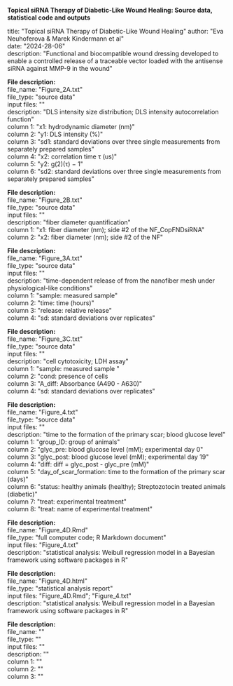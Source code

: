 **Topical siRNA Therapy of Diabetic-Like Wound Healing: Source data, statistical code and outputs**


title: "Topical siRNA Therapy of Diabetic-Like Wound Healing"
author: "Eva Neuhoferova & Marek Kindermann et al"  
date: "2024-28-06"  
description: "Functional and biocompatible wound dressing developed to enable a controlled release of a traceable vector loaded with the antisense siRNA against MMP-9 in the wound" 

**File description:**  
file_name:   "Figure_2A.txt"  
file_type:   "source data"  
input files: ""  
description: "DLS intensity size distribution; DLS intensity autocorrelation function"   
column 1:    "x1: hydrodynamic diameter (nm)"  
column 2:    "y1: DLS intensity (%)"  
column 3:    "sd1: standard deviations over three single measurements from separately prepared samples"  
column 4:    "x2: correlation time τ (us)"  
column 5:    "y2: g(2)(τ) − 1"  
column 6:    "sd2: standard deviations over three single measurements from separately prepared samples"  

**File description:**  
file_name:   "Figure_2B.txt"  
file_type:   "source data"  
input files: ""  
description: "fiber diameter quantification"   
column 1:    "x1: fiber diameter (nm); side #2 of the NF_CopFNDsiRNA"  
column 2:    "x2: fiber diameter (nm); side #2 of the NF"  

**File description:**  
file_name:   "Figure_3A.txt"  
file_type:   "source data"  
input files: ""  
description: "time-dependent release of from the nanofiber mesh under physiological-like conditions"   
column 1:    "sample: measured sample"  
column 2:    "time: time (hours)"  
column 3:    "release: relative release"  
column 4:    "sd: standard deviations over replicates"  

**File description:**  
file_name:   "Figure_3C.txt"  
file_type:   "source data"  
input files: ""  
description: "cell cytotoxicity; LDH assay"  
column 1:    "sample: measured sample "  
column 2:    "cond: presence of cells  
column 3:    "A_diff: Absorbance (A490 - A630)"  
column 4:    "sd: standard deviations over replicates"  

**File description:**  
file_name:   "Figure_4.txt"  
file_type:   "source data"  
input files: ""  
description: "time to the formation of the primary scar; blood glucose level"   
column 1:    "group_ID: group of animals"  
column 2:    "glyc_pre: blood glucose level (mM); experimental day 0"  
column 3:    "glyc_post: blood glucose level (mM); experimental day 19"  
column 4:    "diff: diff = glyc_post - glyc_pre (mM)"  
column 5:    "day_of_scar_formation: time to the formation of the primary scar (days)"  
column 6:    "status: healthy animals (healthy); Streptozotocin treated animals (diabetic)"  
column 7:    "treat: experimental treatment"  
column 8:    "treat: name of experimental treatment"  

**File description:**  
file_name:   "Figure_4D.Rmd"  
file_type:   "full computer code; R Markdown document"  
input files: "Figure_4.txt"  
description: "statistical analysis: Weibull regression model in a Bayesian framework using software packages in R"   

**File description:**  
file_name:   "Figure_4D.html"  
file_type:   "statistical analysis report"  
input files: "Figure_4D.Rmd"; "Figure_4.txt"  
description: "statistical analysis: Weibull regression model in a Bayesian framework using software packages in R"   

**File description:**  
file_name:   ""  
file_type:   ""  
input files: ""  
description: ""   
column 1:    ""  
column 2:    ""  
column 3:    ""  


